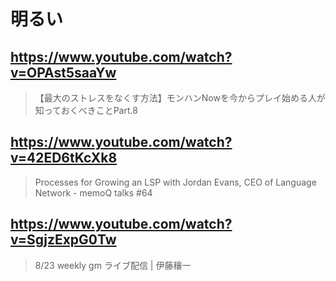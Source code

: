 # 明るい

## https://www.youtube.com/watch?v=OPAst5saaYw

> 【最大のストレスをなくす方法】モンハンNowを今からプレイ始める人が知っておくべきことPart.8 

## https://www.youtube.com/watch?v=42ED6tKcXk8

>  Processes for Growing an LSP with Jordan Evans, CEO of Language Network - memoQ talks #64

## https://www.youtube.com/watch?v=SgjzExpG0Tw

> 8/23 weekly gm ライブ配信 | 伊藤穰一 
